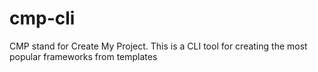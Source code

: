 # cmp-cli
CMP stand for Create My Project. This is a CLI tool for creating the most popular frameworks from templates
